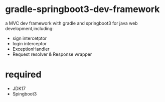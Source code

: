 # gradle-springboot3-dev-framework
a MVC dev framework with gradle and springboot3 for java web development,including:
- sign intercetptor
- login interceptor
- ExceptionHandler
- Request resolver & Response wrapper
# required
- JDK17
- Spingboot3
